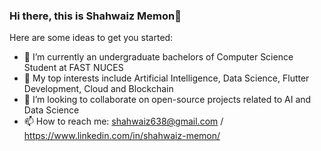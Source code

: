 ### Hi there, this is Shahwaiz Memon👋

Here are some ideas to get you started:

- 🔭 I’m currently an undergraduate bachelors of Computer Science Student at FAST NUCES
- 🌱 My top interests include Artificial Intelligence, Data Science, Flutter Development, Cloud and Blockchain
- 👯 I’m looking to collaborate on open-source projects related to AI and Data Science
- 📫 How to reach me: shahwaiz638@gmail.com / https://www.linkedin.com/in/shahwaiz-memon/
